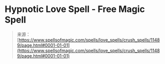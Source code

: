 <!--yml
category: 未分类
date: 2024-06-12 18:48:44
-->

# Hypnotic Love Spell - Free Magic Spell

> 来源：[https://www.spellsofmagic.com/spells/love_spells/crush_spells/11489/page.html#0001-01-01](https://www.spellsofmagic.com/spells/love_spells/crush_spells/11489/page.html#0001-01-01)